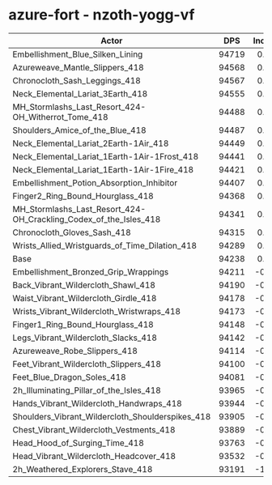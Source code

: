 # azure-fort - nzoth-yogg-vf
| Actor | DPS | Increase |
|---|:---:|:---:|
|Embellishment_Blue_Silken_Lining|94719|0.51%|
|Azureweave_Mantle_Slippers_418|94568|0.35%|
|Chronocloth_Sash_Leggings_418|94567|0.35%|
|Neck_Elemental_Lariat_3Earth_418|94555|0.34%|
|MH_Stormlashs_Last_Resort_424-OH_Witherrot_Tome_418|94488|0.27%|
|Shoulders_Amice_of_the_Blue_418|94487|0.26%|
|Neck_Elemental_Lariat_2Earth-1Air_418|94449|0.22%|
|Neck_Elemental_Lariat_1Earth-1Air-1Frost_418|94441|0.22%|
|Neck_Elemental_Lariat_1Earth-1Air-1Fire_418|94421|0.19%|
|Embellishment_Potion_Absorption_Inhibitor|94407|0.18%|
|Finger2_Ring_Bound_Hourglass_418|94368|0.14%|
|MH_Stormlashs_Last_Resort_424-OH_Crackling_Codex_of_the_Isles_418|94341|0.11%|
|Chronocloth_Gloves_Sash_418|94315|0.08%|
|Wrists_Allied_Wristguards_of_Time_Dilation_418|94289|0.05%|
|Base|94238|0.00%|
|Embellishment_Bronzed_Grip_Wrappings|94211|-0.03%|
|Back_Vibrant_Wildercloth_Shawl_418|94190|-0.05%|
|Waist_Vibrant_Wildercloth_Girdle_418|94178|-0.06%|
|Wrists_Vibrant_Wildercloth_Wristwraps_418|94173|-0.07%|
|Finger1_Ring_Bound_Hourglass_418|94148|-0.10%|
|Legs_Vibrant_Wildercloth_Slacks_418|94142|-0.10%|
|Azureweave_Robe_Slippers_418|94114|-0.13%|
|Feet_Vibrant_Wildercloth_Slippers_418|94100|-0.15%|
|Feet_Blue_Dragon_Soles_418|94081|-0.17%|
|2h_Illuminating_Pillar_of_the_Isles_418|93965|-0.29%|
|Hands_Vibrant_Wildercloth_Handwraps_418|93944|-0.31%|
|Shoulders_Vibrant_Wildercloth_Shoulderspikes_418|93905|-0.35%|
|Chest_Vibrant_Wildercloth_Vestments_418|93889|-0.37%|
|Head_Hood_of_Surging_Time_418|93763|-0.50%|
|Head_Vibrant_Wildercloth_Headcover_418|93532|-0.75%|
|2h_Weathered_Explorers_Stave_418|93191|-1.11%|

